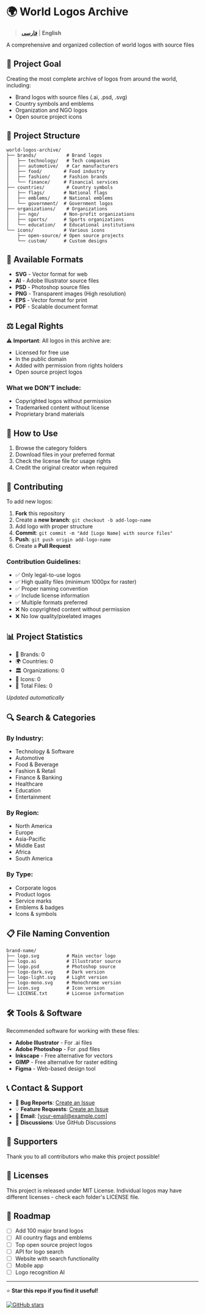 # 🌍 World Logos Archive

> **[فارسی](README.fa.md)** | **English**

A comprehensive and organized collection of world logos with source files

## 🎯 Project Goal

Creating the most complete archive of logos from around the world, including:
- Brand logos with source files (.ai, .psd, .svg)
- Country symbols and emblems
- Organization and NGO logos
- Open source project icons

## 📁 Project Structure

```
world-logos-archive/
├── brands/           # Brand logos
│   ├── technology/   # Tech companies
│   ├── automotive/   # Car manufacturers
│   ├── food/        # Food industry
│   ├── fashion/     # Fashion brands
│   └── finance/     # Financial services
├── countries/        # Country symbols
│   ├── flags/       # National flags
│   ├── emblems/     # National emblems
│   └── government/  # Government logos
├── organizations/    # Organizations
│   ├── ngo/         # Non-profit organizations
│   ├── sports/      # Sports organizations
│   └── education/   # Educational institutions
└── icons/           # Various icons
    ├── open-source/ # Open source projects
    └── custom/      # Custom designs
```

## 🎨 Available Formats

- **SVG** - Vector format for web
- **AI** - Adobe Illustrator source files
- **PSD** - Photoshop source files
- **PNG** - Transparent images (High resolution)
- **EPS** - Vector format for print
- **PDF** - Scalable document format

## ⚖️ Legal Rights

⚠️ **Important**: All logos in this archive are:
- Licensed for free use
- In the public domain
- Added with permission from rights holders
- Open source project logos

### What we DON'T include:
- Copyrighted logos without permission
- Trademarked content without license
- Proprietary brand materials

## 🚀 How to Use

1. Browse the category folders
2. Download files in your preferred format
3. Check the license file for usage rights
4. Credit the original creator when required

## 🤝 Contributing

To add new logos:

1. **Fork** this repository
2. Create a **new branch**: `git checkout -b add-logo-name`
3. Add logo with proper structure
4. **Commit**: `git commit -m "Add [Logo Name] with source files"`
5. **Push**: `git push origin add-logo-name`  
6. Create a **Pull Request**

### Contribution Guidelines:
- ✅ Only legal-to-use logos
- ✅ High quality files (minimum 1000px for raster)
- ✅ Proper naming convention
- ✅ Include license information
- ✅ Multiple formats preferred
- ❌ No copyrighted content without permission
- ❌ No low quality/pixelated images

## 📊 Project Statistics

- 🏢 Brands: 0
- 🌍 Countries: 0  
- 🏛️ Organizations: 0
- 🎨 Icons: 0
- 📁 Total Files: 0

*Updated automatically*

## 🔍 Search & Categories

### By Industry:
- Technology & Software
- Automotive
- Food & Beverage  
- Fashion & Retail
- Finance & Banking
- Healthcare
- Education
- Entertainment

### By Region:
- North America
- Europe
- Asia-Pacific
- Middle East
- Africa
- South America

### By Type:
- Corporate logos
- Product logos
- Service marks
- Emblems & badges
- Icons & symbols

## 📋 File Naming Convention

```
brand-name/
├── logo.svg          # Main vector logo
├── logo.ai           # Illustrator source
├── logo.psd          # Photoshop source
├── logo-dark.svg     # Dark version
├── logo-light.svg    # Light version
├── logo-mono.svg     # Monochrome version
├── icon.svg          # Icon version
└── LICENSE.txt       # License information
```

## 🛠️ Tools & Software

Recommended software for working with these files:
- **Adobe Illustrator** - For .ai files
- **Adobe Photoshop** - For .psd files
- **Inkscape** - Free alternative for vectors
- **GIMP** - Free alternative for raster editing
- **Figma** - Web-based design tool

## 📞 Contact & Support

- 🐛 **Bug Reports**: [Create an Issue](../../issues)
- 💡 **Feature Requests**: [Create an Issue](../../issues)  
- 📧 **Email**: [your-email@example.com]
- 💬 **Discussions**: Use GitHub Discussions

## 🌟 Supporters

Thank you to all contributors who make this project possible!

## 📄 Licenses

This project is released under MIT License.
Individual logos may have different licenses - check each folder's LICENSE file.

## 🚧 Roadmap

- [ ] Add 100 major brand logos
- [ ] All country flags and emblems
- [ ] Top open source project logos
- [ ] API for logo search
- [ ] Website with search functionality
- [ ] Mobile app
- [ ] Logo recognition AI

---

⭐ **Star this repo if you find it useful!**

[![GitHub stars](https://img.shields.io/github/stars/username/world-logos-archive.svg?style=social&label=Star)](https://github.com/username/world-logos-archive/stargazers)
